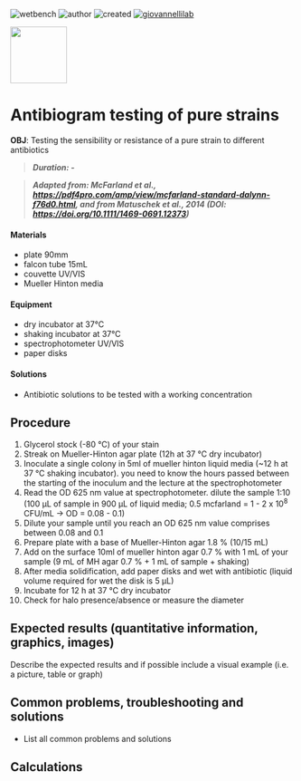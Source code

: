 ![wetbench](https://img.shields.io/badge/TYPE-wet_bench-brigthgreen)
![author](https://img.shields.io/badge/AUTHOR-Monica_Correggia_and_Matteo_Selci-ad7fa8)
![created](https://img.shields.io/badge/created-07/07/2020-lightgray)
[![giovannellilab](https://img.shields.io/badge/BY-Giovannelli_Lab-blue)](http://dgiovannelli.github.io)

<img src="https://dgiovannelli.github.io//images/logopic/giovannellilab.png" width="100 px">

# Antibiogram testing of pure strains

**OBJ**: Testing the sensibility or resistance of a pure strain to different antibiotics

>***Duration: -***

> ***Adapted from: McFarland et al.,  https://pdf4pro.com/amp/view/mcfarland-standard-dalynn-f76d0.html, and from Matuschek et al., 2014 (DOI: https://doi.org/10.1111/1469-0691.12373)***

#### Materials
- plate 90mm
- falcon tube 15mL
- couvette UV/VIS
- Mueller Hinton media

#### Equipment
- dry incubator at 37°C
- shaking incubator at 37°C
- spectrophotometer UV/VIS
- paper disks

#### Solutions
- Antibiotic solutions to be tested with a working concentration

## Procedure
1. Glycerol stock (-80 °C) of your stain
2. Streak on Mueller-Hinton agar plate (12h at 37 °C dry incubator)
3. Inoculate a single colony in 5ml of mueller hinton liquid media (~12 h at 37 °C shaking incubator). you need to know the hours passed between the starting of the inoculum and the lecture at the spectrophotometer
4. Read the OD 625 nm value at spectrophotometer. dilute the sample 1:10 (100 µL of sample in 900 µL of liquid media; 0.5 mcfarland = 1 - 2 x 10<sup>8</sup> CFU/mL → OD = 0.08 - 0.1)
5. Dilute your sample until you reach an  OD 625 nm value comprises between 0.08 and 0.1
6. Prepare plate with a base of Mueller-Hinton agar 1.8 % (10/15 mL)
7. Add on the surface 10ml of mueller hinton agar 0.7 % with 1 mL of your sample (9 mL of MH agar 0.7 % + 1 mL of sample + shaking)
8. After media solidification, add paper disks and wet with antibiotic (liquid volume required for wet the disk is 5 µL)
9. Incubate for 12 h at 37 °C dry incubator
10. Check for halo presence/absence or measure the diameter

## Expected results (quantitative information, graphics, images)
Describe the expected results and if possible include a visual example (i.e. a picture, table or graph)

## Common problems, troubleshooting and solutions
- List all common problems and solutions

## Calculations
